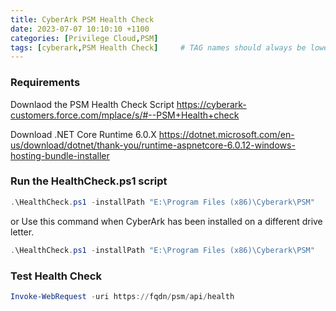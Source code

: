 ```yaml
---
title: CyberArk PSM Health Check
date: 2023-07-07 10:10:10 +1100
categories: [Privilege Cloud,PSM]
tags: [cyberark,PSM Health Check]     # TAG names should always be lowercase
---
```


### Requirements
Downlaod the PSM Health Check Script
https://cyberark-customers.force.com/mplace/s/#--PSM+Health+check

Download .NET Core Runtime 6.0.X
https://dotnet.microsoft.com/en-us/download/dotnet/thank-you/runtime-aspnetcore-6.0.12-windows-hosting-bundle-installer

### Run the HealthCheck.ps1 script
``` powershell
.\HealthCheck.ps1 -installPath "E:\Program Files (x86)\Cyberark\PSM"
```
or
Use this command when CyberArk has been installed on a different drive letter.
``` powershell
.\HealthCheck.ps1 -installPath "E:\Program Files (x86)\Cyberark\PSM"
```

### Test Health Check
``` powershell
Invoke-WebRequest -uri https://fqdn/psm/api/health
```
